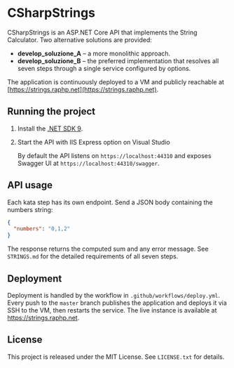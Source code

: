 # CSharpStrings

CSharpStrings is an ASP.NET Core API that implements the String Calculator.
Two alternative solutions are provided:

- **develop_soluzione_A** – a more monolithic approach.
- **develop_soluzione_B** – the preferred implementation that resolves all seven steps through a single service configured by options.

The application is continuously deployed to a VM and publicly reachable at
[https://strings.raphp.net](https://strings.raphp.net).

## Running the project

1. Install the [.NET SDK 9](https://dotnet.microsoft.com/).
2. Start the API with IIS Express option on Visual Studio

   By default the API listens on `https://localhost:44310` and exposes Swagger UI at `https://localhost:44310/swagger`.

## API usage

Each kata step has its own endpoint.
Send a JSON body containing the numbers string:

```json
{
  "numbers": "0,1,2"
}
```

The response returns the computed sum and any error message.
See `STRINGS.md` for the detailed requirements of all seven steps.

## Deployment

Deployment is handled by the workflow in `.github/workflows/deploy.yml`.
Every push to the `master` branch publishes the application and deploys it via
SSH to the VM, then restarts the service.  The live instance is available at
<https://strings.raphp.net>.


## License

This project is released under the MIT License. See `LICENSE.txt` for details.